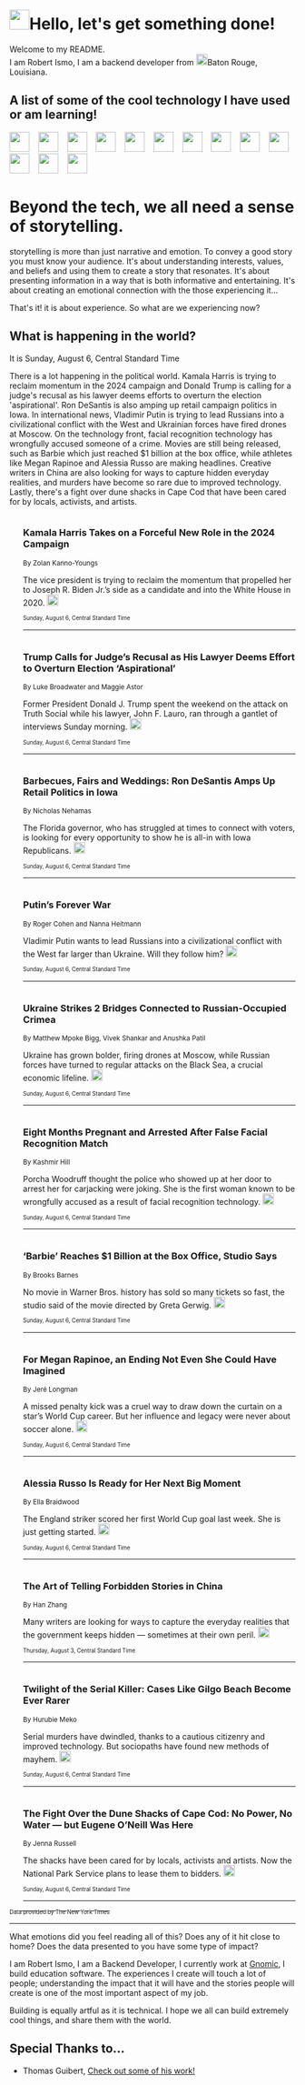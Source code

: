 <h1><img src="https://emojis.slackmojis.com/emojis/images/1643514375/3493/hot-coffee.gif?1643514375" width="35"/>Hello, let's get something done!</h1>

<p>Welcome to my README.<br/>
I am Robert Ismo, I am a backend developer from <img src="https://emojis.slackmojis.com/emojis/images/1638395689/50435/moulin_rouge.png?1638395689" width="20"/>Baton Rouge, Louisiana.</p>
<h2>A list of some of the cool technology I have used or am learning!</h2>
<p>
<img src="https://emojis.slackmojis.com/emojis/images/1643516091/21142/meow_bongotap.gif?1643516091" width="35" alt="">
<img src="https://img.shields.io/badge/Favorite%20Frontend%20Framework-SvelteKit-f83903" alt="">
<img src="https://img.shields.io/badge/Second%20Favorite-Vue-40b581" alt="">
<img src="https://img.shields.io/badge/Most%20Used%20Runtime-Nodejs-78b061" alt="">
<img src="https://emojis.slackmojis.com/emojis/images/1643517416/34482/fire.gif?1643517416" width="35" alt="">
<img src="https://img.shields.io/badge/Javascript%20But%20Better-Typescript-0078ca" alt="">
<img src="https://img.shields.io/badge/Favorite%20Language-Elixir-3e244d" alt="">
<img src="https://img.shields.io/badge/Containerize%20Everything-Docker-6ac9ef" alt="">
<img src="https://emojis.slackmojis.com/emojis/images/1643514596/5999/meow_party.gif?1643514596" width="35" alt="">
<img src="https://img.shields.io/badge/API%20Love%20Language-Graphql-de32a5" alt="">
<img src="https://img.shields.io/badge/Our%20Favorite%20Version%20Controller-Git-e94f33" alt="">
<img src="https://img.shields.io/badge/Favorite%20Database-Redis-d42d1d" alt="">
<img src="https://emojis.slackmojis.com/emojis/images/1643514559/5584/deployparrot.gif?1643514559" width="35" alt="">
<img src="https://img.shields.io/badge/Container%20Interstate-RabbitMQ-f66200" alt="">
<img src="https://img.shields.io/badge/Gotta%20Learn-Kubernetes-316adf" alt="">
<img src="https://img.shields.io/badge/Really%20Mature%20Now-WASM-654fef" alt="">
<img src="https://emojis.slackmojis.com/emojis/images/1666642497/61942/dance_vibe.gif?1666642497" width="35" alt="">
<img src="https://img.shields.io/badge/For%20My%20M1-ARM64-657d96" alt="">
<img src="https://img.shields.io/badge/Loving%20This%20So%20Much-TailwindCSS-17bcb5" alt="">
<img src="https://img.shields.io/badge/Cool%20Build%20Tool-Vite-f9cb24" alt="">
<img src="https://emojis.slackmojis.com/emojis/images/1669231376/62819/working-on-it.gif?1669231376" width="35" alt="">
<img src="https://img.shields.io/badge/Fun%20and%20Easy%20Database-MongoDB-5f8c49" alt="">
<img src="https://img.shields.io/badge/JS%20Life%20Support-NPM-c73737" alt="">
<img src="https://img.shields.io/badge/I%20Liked%20It-DynamoDB-0073b9" alt="">
<img src="https://emojis.slackmojis.com/emojis/images/1643514045/46/question.gif?1643514045" width="35" alt="">
<img src="https://img.shields.io/badge/cool-React-60d6f9" alt="">
<img src="https://img.shields.io/badge/Future%20Big%20Project-Lambda-f37e00" alt="">
<img src="https://img.shields.io/badge/NPM%20But%20Better-PNPM-f1aa07" alt="">
<img src="https://emojis.slackmojis.com/emojis/images/1643514943/9662/fbwow.gif?1643514943" width="35" alt="">
<img src="https://img.shields.io/badge/First%20Language-C-662079" alt="">
<img src="https://img.shields.io/badge/Where%20I%20Deploy%20Frontend-Vercel-000000" alt="">
<img src="https://img.shields.io/badge/Who%20Does%20not%20Want%20an%20App-Swift-f9492a" alt="">
<img src="https://emojis.slackmojis.com/emojis/images/1643514058/151/javascript.png?1643514058" width="35" alt="">
<img src="https://img.shields.io/badge/cool-Python-fbd542" alt="">
<img src="https://img.shields.io/badge/Favorite%20Something-Stripe-656cdc" alt="">
<img src="https://img.shields.io/badge/Of%20Course-HTML5-ed6327" alt="">
<img src="https://emojis.slackmojis.com/emojis/images/1660415405/60731/bomb.gif?1660415405" width="35" alt="">
<img src="https://img.shields.io/badge/hate-CSS-2964ec" alt="">
<img src="https://img.shields.io/badge/Learning-CircleCI-141215" alt="">
<img src="https://img.shields.io/badge/Learning-Rust-fbbb3b" alt="">
<img src="https://emojis.slackmojis.com/emojis/images/1660415397/60712/writing-hand.gif?1660415397" width="35" alt="">
<img src="https://img.shields.io/badge/Dev%20Browser%20of%20Choice-Firefox-cc4e26" alt="">
<img src="https://img.shields.io/badge/Recoverying%20From%20Windows-UNIX-1781e3" alt="">
<img src="https://img.shields.io/badge/LOVE-LogSeq-90c1c2" alt="">
<img src="https://emojis.slackmojis.com/emojis/images/1643514066/223/kirby.gif?1643514066" width="35" alt="">
<img src="https://img.shields.io/badge/Daily%20Driver-MacOS-e6e6e8" alt="">
<img src="https://img.shields.io/badge/Git%20Server-Github-000000" alt="">
<img src="https://img.shields.io/badge/enjoyable-EC2-f17428" alt="">
<img src="https://emojis.slackmojis.com/emojis/images/1643514239/2069/excited.gif?1643514239" width="35" alt="">
</p>
<h1>Beyond the tech, we all need a sense of storytelling.</h1>
<p>storytelling is more than just narrative and emotion. To convey a good story you must know your audience. It's about understanding interests, values, and beliefs and using them to create a story that resonates. It's about presenting information in a way that is both informative and entertaining. It's about creating an emotional connection with the those experiencing it...</p>
<p>That's it! it is about experience. So what are we experiencing now?</p>
<h2>What is happening in the world?</h2>
<p>It is Sunday, August 6, Central Standard Time</p>
<p>
There is a lot happening in the political world. Kamala Harris is trying to reclaim momentum in the 2024 campaign and Donald Trump is calling for a judge&#39;s recusal as his lawyer deems efforts to overturn the election &#39;aspirational&#39;. Ron DeSantis is also amping up retail campaign politics in Iowa. In international news, Vladimir Putin is trying to lead Russians into a civilizational conflict with the West and Ukrainian forces have fired drones at Moscow. On the technology front, facial recognition technology has wrongfully accused someone of a crime. Movies are still being released, such as Barbie which just reached $1 billion at the box office, while athletes like Megan Rapinoe and Alessia Russo are making headlines. Creative writers in China are also looking for ways to capture hidden everyday realities, and murders have become so rare due to improved technology. Lastly, there&#39;s a fight over dune shacks in Cape Cod that have been cared for by locals, activists, and artists.</p>
<ol>
<img src="https://img.shields.io/badge/-us-blue" alt="">
<h3>Kamala Harris Takes on a Forceful New Role in the 2024 Campaign</h3>
<sub>By Zolan Kanno-Youngs</sub>
<p>The vice president is trying to reclaim the momentum that propelled her to Joseph R. Biden Jr.’s side as a candidate and into the White House in 2020.  <a href="https://nyti.ms/3KwIv7E"><img src="https://developer.nytimes.com/files/poweredby_nytimes_30b.png?v=1583354208352" height="20"></a></p>
<sub><sub>Sunday, August 6, Central Standard Time</sub></sub>
<hr/>
<img src="https://img.shields.io/badge/-us-blue" alt="">
<h3>Trump Calls for Judge’s Recusal as His Lawyer Deems Effort to Overturn Election ‘Aspirational’</h3>
<sub>By Luke Broadwater and Maggie Astor</sub>
<p>Former President Donald J. Trump spent the weekend on the attack on Truth Social while his lawyer, John F. Lauro, ran through a gantlet of interviews Sunday morning.  <a href="https://nyti.ms/45hsN8d"><img src="https://developer.nytimes.com/files/poweredby_nytimes_30b.png?v=1583354208352" height="20"></a></p>
<sub><sub>Sunday, August 6, Central Standard Time</sub></sub>
<hr/>
<img src="https://img.shields.io/badge/-us-blue" alt="">
<h3>Barbecues, Fairs and Weddings: Ron DeSantis Amps Up Retail Politics in Iowa</h3>
<sub>By Nicholas Nehamas</sub>
<p>The Florida governor, who has struggled at times to connect with voters, is looking for every opportunity to show he is all-in with Iowa Republicans.  <a href="https://nyti.ms/47g2HEF"><img src="https://developer.nytimes.com/files/poweredby_nytimes_30b.png?v=1583354208352" height="20"></a></p>
<sub><sub>Sunday, August 6, Central Standard Time</sub></sub>
<hr/>
<img src="https://img.shields.io/badge/-world-blue" alt="">
<h3>Putin’s Forever War</h3>
<sub>By Roger Cohen and Nanna Heitmann</sub>
<p>Vladimir Putin wants to lead Russians into a civilizational conflict with the West far larger than Ukraine. Will they follow him?  <a href="https://nyti.ms/3KvPGNr"><img src="https://developer.nytimes.com/files/poweredby_nytimes_30b.png?v=1583354208352" height="20"></a></p>
<sub><sub>Sunday, August 6, Central Standard Time</sub></sub>
<hr/>
<img src="https://img.shields.io/badge/-world-blue" alt="">
<h3>Ukraine Strikes 2 Bridges Connected to Russian-Occupied Crimea</h3>
<sub>By Matthew Mpoke Bigg, Vivek Shankar and Anushka Patil</sub>
<p>Ukraine has grown bolder, firing drones at Moscow, while Russian forces have turned to regular attacks on the Black Sea, a crucial economic lifeline.  <a href="https://nyti.ms/3OiVCdE"><img src="https://developer.nytimes.com/files/poweredby_nytimes_30b.png?v=1583354208352" height="20"></a></p>
<sub><sub>Sunday, August 6, Central Standard Time</sub></sub>
<hr/>
<img src="https://img.shields.io/badge/-technology-blue" alt="">
<h3>Eight Months Pregnant and Arrested After False Facial Recognition Match</h3>
<sub>By Kashmir Hill</sub>
<p>Porcha Woodruff thought the police who showed up at her door to arrest her for carjacking were joking. She is the first woman known to be wrongfully accused as a result of facial recognition technology.  <a href="https://nyti.ms/3KvzUlt"><img src="https://developer.nytimes.com/files/poweredby_nytimes_30b.png?v=1583354208352" height="20"></a></p>
<sub><sub>Sunday, August 6, Central Standard Time</sub></sub>
<hr/>
<img src="https://img.shields.io/badge/-movies-blue" alt="">
<h3>‘Barbie’ Reaches $1 Billion at the Box Office, Studio Says</h3>
<sub>By Brooks Barnes</sub>
<p>No movie in Warner Bros. history has sold so many tickets so fast, the studio said of the movie directed by Greta Gerwig.  <a href="https://nyti.ms/3DLrtPl"><img src="https://developer.nytimes.com/files/poweredby_nytimes_30b.png?v=1583354208352" height="20"></a></p>
<sub><sub>Sunday, August 6, Central Standard Time</sub></sub>
<hr/>
<img src="https://img.shields.io/badge/-sports-blue" alt="">
<h3>For Megan Rapinoe, an Ending Not Even She Could Have Imagined</h3>
<sub>By Jeré Longman</sub>
<p>A missed penalty kick was a cruel way to draw down the curtain on a star’s World Cup career. But her influence and legacy were never about soccer alone.  <a href="https://nyti.ms/3OnSY6u"><img src="https://developer.nytimes.com/files/poweredby_nytimes_30b.png?v=1583354208352" height="20"></a></p>
<sub><sub>Sunday, August 6, Central Standard Time</sub></sub>
<hr/>
<img src="https://img.shields.io/badge/-sports-blue" alt="">
<h3>Alessia Russo Is Ready for Her Next Big Moment</h3>
<sub>By Ella Braidwood</sub>
<p>The England striker scored her first World Cup goal last week. She is just getting started.  <a href="https://nyti.ms/3Yobdgy"><img src="https://developer.nytimes.com/files/poweredby_nytimes_30b.png?v=1583354208352" height="20"></a></p>
<sub><sub>Sunday, August 6, Central Standard Time</sub></sub>
<hr/>
<img src="https://img.shields.io/badge/-magazine-blue" alt="">
<h3>The Art of Telling Forbidden Stories in China</h3>
<sub>By Han Zhang</sub>
<p>Many writers are looking for ways to capture the everyday realities that the government keeps hidden — sometimes at their own peril.  <a href="https://nyti.ms/3rZE2UI"><img src="https://developer.nytimes.com/files/poweredby_nytimes_30b.png?v=1583354208352" height="20"></a></p>
<sub><sub>Thursday, August 3, Central Standard Time</sub></sub>
<hr/>
<img src="https://img.shields.io/badge/-nyregion-blue" alt="">
<h3>Twilight of the Serial Killer: Cases Like Gilgo Beach Become Ever Rarer</h3>
<sub>By Hurubie Meko</sub>
<p>Serial murders have dwindled, thanks to a cautious citizenry and improved technology. But sociopaths have found new methods of mayhem.  <a href="https://nyti.ms/4533o2E"><img src="https://developer.nytimes.com/files/poweredby_nytimes_30b.png?v=1583354208352" height="20"></a></p>
<sub><sub>Sunday, August 6, Central Standard Time</sub></sub>
<hr/>
<img src="https://img.shields.io/badge/-us-blue" alt="">
<h3>The Fight Over the Dune Shacks of Cape Cod: No Power, No Water — but Eugene O’Neill Was Here</h3>
<sub>By Jenna Russell</sub>
<p>The shacks have been cared for by locals, activists and artists. Now the National Park Service plans to lease them to bidders.  <a href="https://nyti.ms/43VSutZ"><img src="https://developer.nytimes.com/files/poweredby_nytimes_30b.png?v=1583354208352" height="20"></a></p>
<sub><sub>Sunday, August 6, Central Standard Time</sub></sub>
<hr/>
</ol>
<a href="https://developer.nytimes.com"><sub><sub>Data provided by The New York Times</sub></sub></a>
<hr/>
<p>What emotions did you feel reading all of this? Does any of it hit close to home? Does the data presented to you have some type of impact?</p>
<p>I am Robert Ismo, I am a Backend Developer, I currently work at <a href="https://gnomic.education/">Gnomic</a>, I build education software. The experiences I create will touch a lot of people; understanding the impact that it will have and the stories people will create is one of the most important aspect of my job.</p>
<p>Building is equally artful as it is technical. I hope we all can build extremely cool things, and share them with the world.</p>
<h2>Special Thanks to...</h2>
<ul>
<li>Thomas Guibert, <a href="https://github.com/thmsgbrt/thmsgbrt">Check out some of his work!</a></li>
</ul>